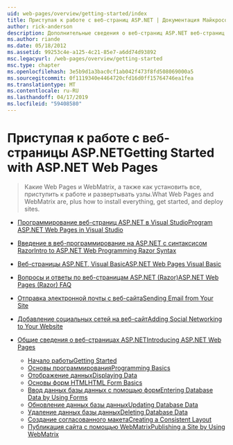 ```yaml
---
uid: web-pages/overview/getting-started/index
title: Приступая к работе с веб-страниц ASP.NET | Документация Майкрософт
author: rick-anderson
description: Дополнительные сведения о веб-страниц ASP.NET веб-страниц ASP.NET и новый синтаксис Razor обеспечивают быстрый и простой способ объединения серверного кода с HTML-t...
ms.author: riande
ms.date: 05/18/2012
ms.assetid: 99253c4e-a125-4c21-85e7-a6dd74d93892
msc.legacyurl: /web-pages/overview/getting-started
msc.type: chapter
ms.openlocfilehash: 3e5b9d1a3bac0cf1ab042f473f8fd508069000a5
ms.sourcegitcommit: 0f1119340e4464720cfd16d0ff15764746ea1fea
ms.translationtype: MT
ms.contentlocale: ru-RU
ms.lasthandoff: 04/17/2019
ms.locfileid: "59408580"
---
```

# <a name="getting-started-with-aspnet-web-pages"></a><span data-ttu-id="f25a6-103">Приступая к работе с веб-страницы ASP.NET</span><span class="sxs-lookup"><span data-stu-id="f25a6-103">Getting Started with ASP.NET Web Pages</span></span>

> <span data-ttu-id="f25a6-104">Какие Web Pages и WebMatrix, а также как установить все, приступить к работе и развертывать узлы.</span><span class="sxs-lookup"><span data-stu-id="f25a6-104">What Web Pages and WebMatrix are, plus how to install everything, get started, and deploy sites.</span></span>


- [<span data-ttu-id="f25a6-105">Программирование веб-страниц ASP.NET в Visual Studio</span><span class="sxs-lookup"><span data-stu-id="f25a6-105">Program ASP.NET Web Pages in Visual Studio</span></span>](program-asp-net-web-pages-in-visual-studio.md)
- [<span data-ttu-id="f25a6-106">Введение в веб-программирование на ASP.NET с синтаксисом Razor</span><span class="sxs-lookup"><span data-stu-id="f25a6-106">Intro to ASP.NET Web Programming Razor Syntax</span></span>](introducing-razor-syntax-c.md)
- [<span data-ttu-id="f25a6-107">Веб-страницы ASP.NET, Visual Basic</span><span class="sxs-lookup"><span data-stu-id="f25a6-107">ASP.NET Web Pages Visual Basic</span></span>](introducing-razor-syntax-vb.md)
- [<span data-ttu-id="f25a6-108">Вопросы и ответы по веб-страницам ASP.NET (Razor)</span><span class="sxs-lookup"><span data-stu-id="f25a6-108">ASP.NET Web Pages (Razor) FAQ</span></span>](aspnet-web-pages-razor-faq.md)
- [<span data-ttu-id="f25a6-109">Отправка электронной почты с веб-сайта</span><span class="sxs-lookup"><span data-stu-id="f25a6-109">Sending Email from Your Site</span></span>](11-adding-email-to-your-web-site.md)
- [<span data-ttu-id="f25a6-110">Добавление социальных сетей на веб-сайт</span><span class="sxs-lookup"><span data-stu-id="f25a6-110">Adding Social Networking to Your Website</span></span>](13-adding-social-networking-to-your-web-site.md)
- [<span data-ttu-id="f25a6-111">Общие сведения о веб-страницах ASP.NET</span><span class="sxs-lookup"><span data-stu-id="f25a6-111">Introducing ASP.NET Web Pages</span></span>](introducing-aspnet-web-pages-2/index.md)

    - [<span data-ttu-id="f25a6-112">Начало работы</span><span class="sxs-lookup"><span data-stu-id="f25a6-112">Getting Started</span></span>](introducing-aspnet-web-pages-2/getting-started.md)
    - [<span data-ttu-id="f25a6-113">Основы программирования</span><span class="sxs-lookup"><span data-stu-id="f25a6-113">Programming Basics</span></span>](introducing-aspnet-web-pages-2/intro-to-web-pages-programming.md)
    - [<span data-ttu-id="f25a6-114">Отображение данных</span><span class="sxs-lookup"><span data-stu-id="f25a6-114">Displaying Data</span></span>](introducing-aspnet-web-pages-2/displaying-data.md)
    - [<span data-ttu-id="f25a6-115">Основы форм HTML</span><span class="sxs-lookup"><span data-stu-id="f25a6-115">HTML Form Basics</span></span>](introducing-aspnet-web-pages-2/form-basics.md)
    - [<span data-ttu-id="f25a6-116">Ввод данных базы данных с помощью форм</span><span class="sxs-lookup"><span data-stu-id="f25a6-116">Entering Database Data by Using Forms</span></span>](introducing-aspnet-web-pages-2/entering-data.md)
    - [<span data-ttu-id="f25a6-117">Обновление данных базы данных</span><span class="sxs-lookup"><span data-stu-id="f25a6-117">Updating Database Data</span></span>](introducing-aspnet-web-pages-2/updating-data.md)
    - [<span data-ttu-id="f25a6-118">Удаление данных базы данных</span><span class="sxs-lookup"><span data-stu-id="f25a6-118">Deleting Database Data</span></span>](introducing-aspnet-web-pages-2/deleting-data.md)
    - [<span data-ttu-id="f25a6-119">Создание согласованного макета</span><span class="sxs-lookup"><span data-stu-id="f25a6-119">Creating a Consistent Layout</span></span>](introducing-aspnet-web-pages-2/layouts.md)
    - [<span data-ttu-id="f25a6-120">Публикация сайта с помощью WebMatrix</span><span class="sxs-lookup"><span data-stu-id="f25a6-120">Publishing a Site by Using WebMatrix</span></span>](introducing-aspnet-web-pages-2/publishing.md)
